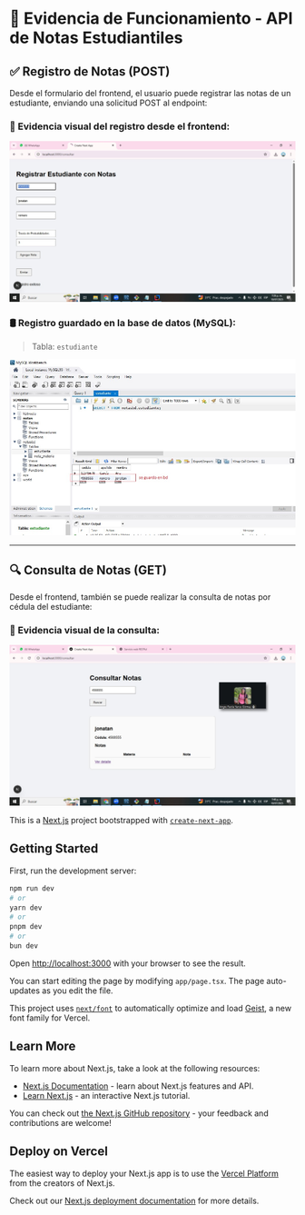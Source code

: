 # 📘 Evidencia de Funcionamiento - API de Notas Estudiantiles


## ✅ Registro de Notas (POST)

Desde el formulario del frontend, el usuario puede registrar las notas de un estudiante, enviando una solicitud POST al endpoint:


### 📸 Evidencia visual del registro desde el frontend:

![Registro desde Frontend](./img/registro.jpeg)

### 🛢️ Registro guardado en la base de datos (MySQL):

> Tabla: `estudiante` 

![Datos guardados en BD](./img/bd.jpg)

---

## 🔍 Consulta de Notas (GET)

Desde el frontend, también se puede realizar la consulta de notas por cédula del estudiante:


### 📸 Evidencia visual de la consulta:

![Consulta desde Frontend](./img/consulta.jpeg)



This is a [Next.js](https://nextjs.org) project bootstrapped with [`create-next-app`](https://nextjs.org/docs/app/api-reference/cli/create-next-app).

## Getting Started

First, run the development server:

```bash
npm run dev
# or
yarn dev
# or
pnpm dev
# or
bun dev
```

Open [http://localhost:3000](http://localhost:3000) with your browser to see the result.

You can start editing the page by modifying `app/page.tsx`. The page auto-updates as you edit the file.

This project uses [`next/font`](https://nextjs.org/docs/app/building-your-application/optimizing/fonts) to automatically optimize and load [Geist](https://vercel.com/font), a new font family for Vercel.

## Learn More

To learn more about Next.js, take a look at the following resources:

- [Next.js Documentation](https://nextjs.org/docs) - learn about Next.js features and API.
- [Learn Next.js](https://nextjs.org/learn) - an interactive Next.js tutorial.

You can check out [the Next.js GitHub repository](https://github.com/vercel/next.js) - your feedback and contributions are welcome!

## Deploy on Vercel

The easiest way to deploy your Next.js app is to use the [Vercel Platform](https://vercel.com/new?utm_medium=default-template&filter=next.js&utm_source=create-next-app&utm_campaign=create-next-app-readme) from the creators of Next.js.

Check out our [Next.js deployment documentation](https://nextjs.org/docs/app/building-your-application/deploying) for more details.
